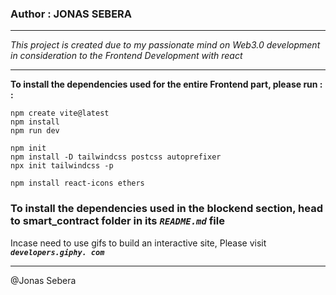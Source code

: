 ### Author : JONAS SEBERA
---

<i>
This project is created due to my passionate mind on Web3.0 development in consideration to the Frontend Development with react </i>

---
<b> 
To install the dependencies used for the entire Frontend part, please run : : </b>

```
npm create vite@latest
npm install
npm run dev

npm init 
npm install -D tailwindcss postcss autoprefixer
npx init tailwindcss -p

npm install react-icons ethers

```

### To install the dependencies used in the blockend section, head to smart_contract folder in its <i> `README.md` </i> file

Incase need to use gifs to build an interactive site, Please visit <i><b>`developers.giphy. com` </b></i>

<hr>
 @Jonas Sebera